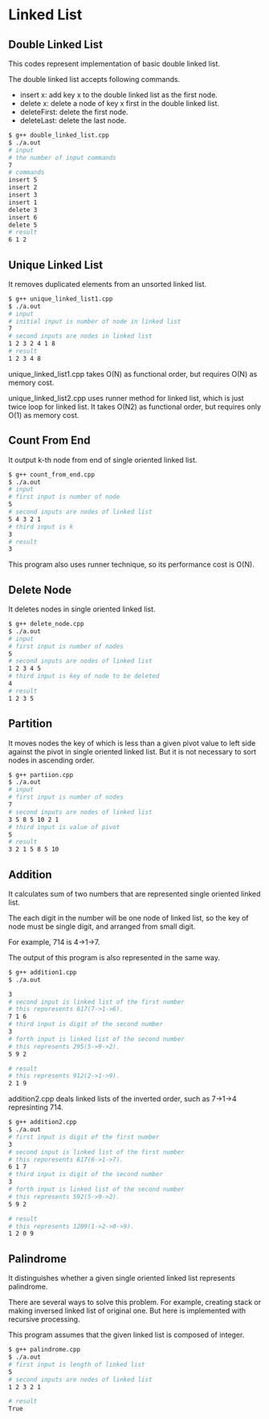 # Linked List

## Double Linked List

This codes represent implementation of basic double linked list.

The double linked list accepts following commands.

- insert x: add key x to the double linked list as the first node.
- delete x: delete a node of key x first in the double linked list.
- deleteFirst: delete the first node.
- deleteLast: delete the last node.

```bash
$ g++ double_linked_list.cpp
$ ./a.out
# input
# the number of input commands
7
# commands
insert 5
insert 2
insert 3
insert 1
delete 3
insert 6
delete 5
# result
6 1 2
```

## Unique Linked List

It removes duplicated elements from an unsorted linked list.

```bash
$ g++ unique_linked_list1.cpp
$ ./a.out
# input
# initial input is number of node in linked list
7
# second inputs are nodes in linked list
1 2 3 2 4 1 8
# result
1 2 3 4 8
```

unique_linked_list1.cpp takes O(N) as functional order, but requires O(N) as memory cost.

unique_linked_list2.cpp uses runner method for linked list, which is just twice loop for linked list.
It takes O(N2) as functional order, but requires only O(1) as memory cost.

## Count From End

It output k-th node from end of single oriented linked list.

```bash
$ g++ count_from_end.cpp
$ ./a.out
# input
# first input is number of node
5
# second inputs are nodes of linked list
5 4 3 2 1
# third input is k
3
# result
3
```

This program also uses runner technique, so its performance cost is O(N).

## Delete Node

It deletes nodes in single oriented linked list.

```bash
$ g++ delete_node.cpp
$ ./a.out
# input
# first input is number of nodes
5
# second inputs are nodes of linked list
1 2 3 4 5
# third input is key of node to be deleted
4
# result
1 2 3 5
```

## Partition

It moves nodes the key of which is less than a given pivot value to left side against the pivot in single oriented linked list.
But it is not necessary to sort nodes in ascending order.

```bash
$ g++ partiion.cpp
$ ./a.out
# input
# first input is number of nodes
7
# second inputs are nodes of linked list
3 5 8 5 10 2 1
# third input is value of pivot
5
# result
3 2 1 5 8 5 10
```

## Addition

It calculates sum of two numbers that are represented single oriented linked list.

The each digit in the number will be one node of linked list,
so the key of node must be single digit,
and arranged from small digit.

For example, 714 is 4->1->7.

The output of this program is also represented in the same way.

```bash
$ g++ addition1.cpp
$ ./a.out

3
# second input is linked list of the first number
# this reporesents 617(7->1->6).
7 1 6
# third input is digit of the second number
3
# forth input is linked list of the second number
# this represents 295(5->9->2).
5 9 2

# result
# this represents 912(2->1->9).
2 1 9
```

addition2.cpp deals linked lists of the inverted order, such as 7->1->4 represinting 714.

```bash
$ g++ addition2.cpp
$ ./a.out
# first input is digit of the first number
3
# second input is linked list of the first number
# this reporesents 617(6->1->7).
6 1 7
# third input is digit of the second number
3
# forth input is linked list of the second number
# this represents 592(5->9->2).
5 9 2

# result
# this represents 1209(1->2->0->9).
1 2 0 9
```

## Palindrome

It distinguishes whether a given single oriented linked list represents palindrome.

There are several ways to solve this problem.
For example, creating stack or making inversed linked list of original one.
But here is implemented with recursive processing.

This program assumes that the given linked list is composed of integer.

```bash
$ g++ palindrome.cpp
$ ./a.out
# first input is length of linked list
5
# second inputs are nodes of linked list
1 2 3 2 1

# result
True
```
